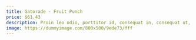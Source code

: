 ```yaml
---
title: Gatorade - Fruit Punch
price: $61.43
description: Proin leo odio, porttitor id, consequat in, consequat ut, nulla. Sed accumsan felis. Ut at dolor quis odio consequat varius.
image: https://dummyimage.com/800x500/9ede73/fff
---
```


